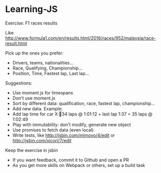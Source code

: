 # Learning-JS

Exercise: F1 races results

Like http://www.formula1.com/en/results.html/2016/races/952/malaysia/race-result.html

Pick up the ones you prefer:
* Drivers, teams, nationalities…
* Race, Qualifying, Championship…
* Position, Time, Fastest lap, Last lap…

Suggestions:
* Use moment.js for timespans
* Don't use moment.js
* Sort by different data: qualification, race, fastest lap, championship…
* Add new data. Example:
* Add lap time for car X:34 laps @ 1:01:12   +   last lap 1:37   =   35 laps @ 1:02:49
* Play with immutability: don't modify, generate new object
* Use promises to fetch data (even local)
*  Write tests, like http://jsbin.com/mimovo/4/edit or http://jsbin.com/xicori/7/edit

Keep the exercise in jsbin
* If you want feedback, commit it to Github and open a PR
* As you get more skills on Webpack or others, set up a build task
